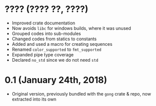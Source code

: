 # ???? (???? ??, ????)

 * Improved crate documentation
 * Now avoids `libc` for windows builds, where it was unused
 * Grouped codes into sub-modules
 * Changed codes from statics to constants
 * Added and used a macro for creating sequences
 * Renamed `color_supported` to `fmt_supported`
 * Expanded pipe type coverage
 * Declared `no_std` since we do not need `std`

# 0.1 (January 24th, 2018)

 * Original version, previously bundled with the `gong` crate & repo, now extracted into its own
